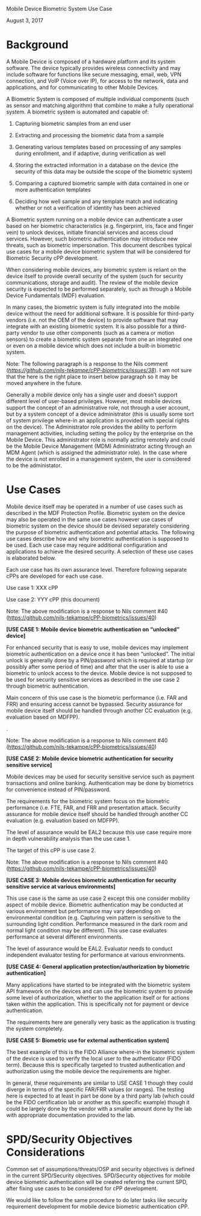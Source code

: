 Mobile Device Biometric System Use Case

August 3, 2017

Background
==========

A Mobile Device is composed of a hardware platform and its system
software. The device typically provides wireless connectivity and may
include software for functions like secure messaging, email, web, VPN
connection, and VoIP (Voice over IP), for access to the network, data
and applications, and for communicating to other Mobile Devices.

A Biometric System is composed of multiple individual components (such
as sensor and matching algorithm) that combine to make a fully
operational system. A biometric system is automated and capable of:

1.  Capturing biometric samples from an end user

2.  Extracting and processing the biometric data from a sample

3.  Generating various templates based on processing of any samples
    during enrollment, and if adaptive, during verification as well

4.  Storing the extracted information in a database on the device (the
    security of this data may be outside the scope of the biometric
    system)

5.  Comparing a captured biometric sample with data contained in one or
    more authentication templates

6.  Deciding how well sample and any template match and indicating
    whether or not a verification of identity has been achieved

A Biometric system running on a mobile device can authenticate a user
based on her biometric characteristics (e.g. fingerprint, iris, face and
finger vein) to unlock devices, initiate financial services and access
cloud services. However, such biometric authentication may introduce new
threats, such as biometric impersonation. This document describes
typical use cases for a mobile device biometric system that will be
considered for Biometric Security cPP development.

When considering mobile devices, any biometric system is reliant on the
device itself to provide overall security of the system (such for
security communications, storage and audit). The review of the mobile
device security is expected to be performed separately, such as through
a Mobile Device Fundamentals (MDF) evaluation.

In many cases, the biometric system is fully integrated into the mobile
device without the need for additional software. It is possible for
third-party vendors (i.e. not the OEM of the device) to provide software
that may integrate with an existing biometric system. It is also
possible for a third-party vendor to use other components (such as a
camera or motion sensors) to create a biometric system separate from one
an integrated one or even on a mobile device which does not include a
built-in biometric system.

Note: The following paragraph is a response to the Nils comment
(*https://github.com/nils-tekampe/cPP-biometrics/issues/38*). I am not
sure that the here is the right place to insert below paragraph so it
may be moved anywhere in the future.

Generally a mobile device only has a single user and doesn’t support
different level of user-based privileges. However, most mobile devices
support the concept of an administrative role, not through a user
account, but by a system concept of a device administrator (this is
usually some sort of system privilege where-in an application is
provided with special rights on the device). The Administrator role
provides the ability to perform management activities, including setting
the policy by the enterprise on the Mobile Device. This administrator
role is normally acting remotely and could be the Mobile Device
Management (MDM) Administrator acting through an MDM Agent (which is
assigned the administrator role). In the case where the device is not
enrolled in a management system, the user is considered to be the
administator.

Use Cases
=========

Mobile device itself may be operated in a number of use cases such as
described in the MDF Protection Profile. Biometric system on the device
may also be operated in the same use cases however use cases of
biometric system on the device should be devised separately considering
the purpose of biometric authentication and potential attacks. The
following use cases describe how and why biometric authentication is
supposed to be used. Each use case may require additional configuration
and applications to achieve the desired security. A selection of these
use cases is elaborated below.

Each use case has its own assurance level. Therefore following separate
cPPs are developed for each use case.

Use case 1: XXX cPP

Use case 2: YYY cPP (this document)

Note: The above modification is a response to Nils comment \#40
(https://github.com/nils-tekampe/cPP-biometrics/issues/40)

**\[USE CASE 1: Mobile device biometric authentication on “unlocked”
device\]**

For enhanced security that is easy to use, mobile devices may implement
biometric authentication on a device once it has been “unlocked”. The
initial unlock is generally done by a PIN/password which is required at
startup (or possibly after some period of time) and after that the user
is able to use a biometric to unlock access to the device. Mobile device
is not supposed to be used for security sensitive services as described
in the use case 2 through biometric authentication.

Main concern of this use case is the biometric performance (i.e. FAR and
FRR) and ensuring access cannot be bypassed. Security assurance for
mobile device itself should be handled through another CC evaluation
(e.g. evaluation based on MDFPP).

.

Note: The above modification is a response to Nils comment \#40
(https://github.com/nils-tekampe/cPP-biometrics/issues/40)

**\[USE CASE 2: Mobile device biometric authentication for security
sensitive service\]**

Mobile devices may be used for security sensitive service such as
payment transactions and online banking. Authentication may be done by
biometrics for convenience instead of PIN/password.

The requirements for the biometric system focus on the biometric
performance (i.e. FTE, FAR, and FRR and presentation attack. Security
assurance for mobile device itself should be handled through another CC
evaluation (e.g. evaluation based on MDFPP).

The level of assurance would be EAL2 because this use case require more
in depth vulnerability analysis than the use case 1.

The target of this cPP is use case 2.

Note: The above modification is a response to Nils comment \#40
(https://github.com/nils-tekampe/cPP-biometrics/issues/40)

**\[USE CASE 3: Mobile devices biometric authentication for security
sensitive service at various environments\]**

This use case is the same as use case 2 except this one consider
mobility aspect of mobile device. Biometric authentication may be
conducted at various environment but performance may vary depending on
environmental condition (e.g. Capturing vein pattern is sensitive to the
surrounding light condition. Performance measured in the dark room and
normal light condition may be different). This use case evaluates
performance at several different environments.

The level of assurance would be EAL2. Evaluator needs to conduct
independent evaluator testing for performance at various environments.

**\[USE CASE 4: General application protection/authorization by
biometric authentication\]**

Many applications have started to be integrated with the biometric
system API framework on the devices and can use the biometric system to
provide some level of authorization, whether to the application itself
or for actions taken within the application. This is specifically not
for payment or device authentication.

The requirements here are generally very basic as the application is
trusting the system completely.

**\[USE CASE 5: Biometric use for external authentication system\]**

The best example of this is the FIDO Alliance where-in the biometric
system of the device is used to verify the local user to the
authenticator (FIDO term). Because this is specifically targeted to
trusted authentication and authorization using the mobile device the
requirements are higher.

In general, these requirements are similar to USE CASE 1 though they
could diverge in terms of the specific FAR/FRR values (or ranges). The
testing here is expected to at least in part be done by a third party
lab (which could be the FIDO certification lab or another as this
specific example) though it could be largely done by the vendor with a
smaller amount done by the lab with appropriate documentation provided
to the lab.

SPD/Security Objectives Considerations
======================================

Common set of assumptions/threats/OSP and security objectives is defined
in the current SPD/Security objectives. SPD/Security objectives for
mobile device biometric authentication will be created referring the
current SPD, after fixing use cases to be considered for cPP
development.

We would like to follow the same procedure to do later tasks like
security requirement development for mobile device biometric
authentication cPP.
